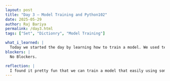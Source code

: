 ```yaml
---
layout: post
title: "Day 3 – Model Training and Python102"
date: 2025-05-29
author: Raj Bariya
permalink: /day3.html
tags: ["Set", "Dictionry", "Model Training"]

what_i_learned: |
  Today we started the day by learning how to train a model. We used teachable machines where we trained our model using images. Later we continued our pyhton102 classes where we practiced sets and dictionaries. We also had time bonding with our team members by playing escape rooms.
blockers: |
  No Blockers.

reflection: |
  I found it pretty fun that we can train a model that easily using some pictures only. The model was quite accurate. The team bonding activity was quite fun. The guys knows what we did, lol. The revision for set and dictionary was fruitful as well. 
---
```

